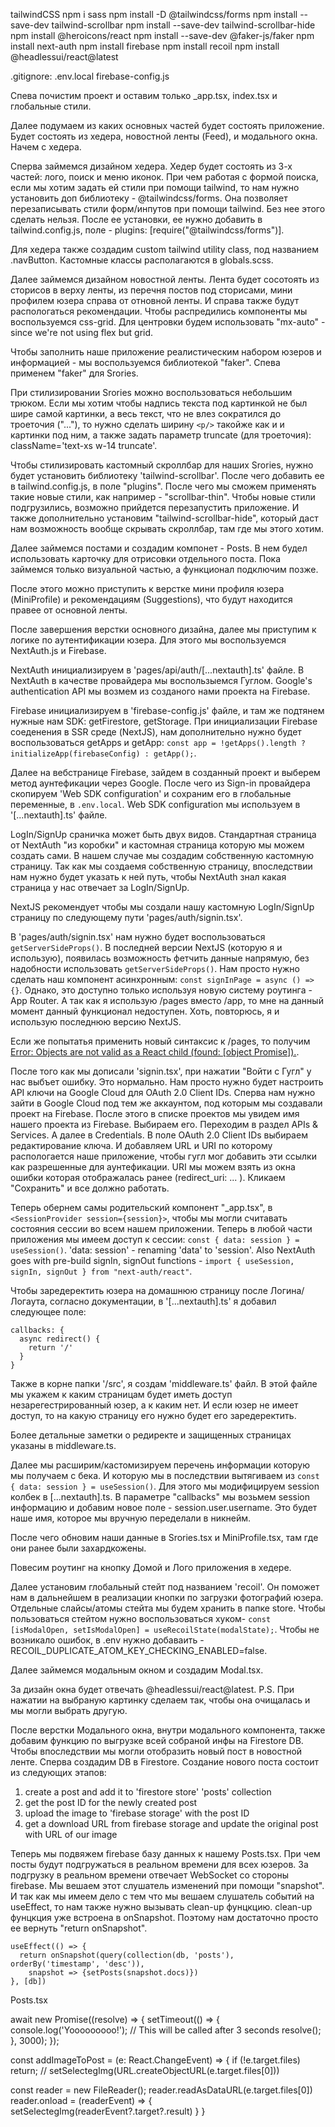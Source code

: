 tailwindCSS
npm i sass
npm install -D @tailwindcss/forms
npm install --save-dev tailwind-scrollbar
npm install --save-dev tailwind-scrollbar-hide 
npm install @heroicons/react
npm install --save-dev @faker-js/faker
npm install next-auth
npm install firebase
npm install recoil
npm install @headlessui/react@latest

.gitignore:
.env.local
firebase-config.js

Спева почистим проект и оставим только _app.tsx, index.tsx и глобальные стили.

Далее подумаем из каких основных частей будет состоять приложение. Будет состоять из хедера, новостной ленты (Feed), и модального окна. Начем с хедера.

Сперва займемся дизайном хедера. Хедер будет состоять из 3-х частей: лого, поиск и меню иконок. При чем работая с формой поиска, если мы хотим задать ей стили при помощи tailwind, то нам нужно установить доп библиотеку - @tailwindcss/forms. Она позволяет перезаписывать стили форм/инпутов при помощи tailwind. Без нее этого сделать нельзя. После ее установки, ее нужно добавить в tailwind.config.js, поле - plugins: [require("@tailwindcss/forms")].

Для хедера также создадим сustom tailwind utility class, под названием .navButton. Кастомные классы располагаются в globals.scss.

Далее займемся дизайном новостной ленты. Лента будет сосотоять из сторисов в верху ленты, из перечня постов под сторисами, мини профилем юзера справа от отновной ленты. И справа также будут распологаться рекомендации. Чтобы распредились компоненты мы воспользуемся css-grid. Для центровки будем использовать "mx-auto" -  since we're not using flex but grid.

Чтобы заполнить наше приложение реалистическим набором юзеров и информацией - мы воспользуемся библиотекой "faker". Спева применем "faker" для Srories. 

При стилизировании Srories можно воспользоваться небольшим трюком. Если мы хотим чтобы надпись текста под картинкой не был шире самой картинки, а весь текст, что не влез сократился до троеточия ("..."), то нужно сделать ширину `<p/>` такойже как и и картинки под ним, а также задать параметр truncate (для троеточия): className='text-xs w-14 truncate'.

Чтобы стилизировать кастомный скроллбар для наших Srories, нужно будет установить библиотеку 'tailwind-scrollbar'. После чего добавить ее в tailwind.config.js, в поле "plugins". После чего мы сможем применять такие новые стили, как например - "scrollbar-thin". Чтобы новые стили подгрузились, возможно прийдется перезапустить приложение. И также дополнительно установим "tailwind-scrollbar-hide", который даст нам возможность вообще скрывать скроллбар, там где мы этого хотим.

Далее займемся постами и создадим компонет - Posts. В нем будел использовать карточку для отрисовки отдельного поста. Пока займемся только визуальной частью, а функционал подключим позже.

После этого можно приступить к верстке мини профиля юзера (MiniProfile) и рекомендациям (Suggestions), что будут находится правее от основной ленты.

После завершения верстки основного дизайна, далее мы приступим к логике по аутентификации юзера. Для этого мы воспользуемся NextAuth.js и Firebase.

NextAuth инициализируем в 'pages/api/auth/[...nextauth].ts' файле. В NextAuth в качестве провайдера мы воспользыемся Гуглом. Google's authentication API мы возмем из созданого нами проекта на Firebase.

Firebase инициализируем в 'firebase-config.js' файле, и там же подтянем нужные нам SDK: getFirestore, getStorage. При инициализации Firebase соеденения в SSR среде (NextJS), нам дополнительно нужно будет воспользоваться getApps и getApp: `const app = !getApps().length ? initializeApp(firebaseConfig) : getApp();`.

Далее на вебстранице Firebase, зайдем в созданный проект и выберем метод аунтефикации через Google. После чего из Sign-in провайдера скопируем 'Web SDK configuration' и сохраним его в глобальные переменные, в `.env.local`. Web SDK configuration мы используем в '[...nextauth].ts' файле.

LogIn/SignUp сраничка может быть двух видов. Стандартная страница от NextAuth "из коробки" и кастомная страница которую мы можем создать сами. В нашем случае мы создадим собственную кастомную страницу. Так как мы создаемя собственную страницу, впоследствии нам нужно будет указать к ней путь, чтобы NextAuth знал какая страница у нас отвечает за LogIn/SignUp.

NextJS рекомендует чтобы мы создали нашу кастомную LogIn/SignUp страницу по следующему пути 'pages/auth/signin.tsx'.

В 'pages/auth/signin.tsx' нам нужно будет воспользоваться `getServerSideProps()`. В последней версии NextJS (которую я и использую), появилась возможность фетчить данные напрямую, без надобности использовать `getServerSideProps()`. Нам просто нужно сделать наш компонент асинхронным: `const signInPage = async () => {}`. Однако, это доступно только используя новую систему роутинга - App Router. А так как я использую /pages вместо /app, то мне на данный момент данный функционал недоступен. Хоть, повторюсь, я и использую последнюю версию NextJS. 

Если же попытатья применить новый синтаксис к /pages, то получим [Error: Objects are not valid as a React child (found: [object Promise]).](https://flaviocopes.com/fix-the-objects-are-not-valid-as-a-react-child-error/).

После того как мы дописали 'signin.tsx', при нажатии "Войти с Гугл" у нас выбъет ошибку. Это нормально. Нам просто нужно будет настроить API ключи на Google Cloud для OAuth 2.0 Client IDs. Сперва нам нужно зайти в Google Cloud под тем же аккаунтом, под которым мы создавали проект на Firebase. После этого в списке проектов мы увидем имя нашего проекта из Firebase. Выбираем его. Переходим в раздел APIs & Services. А далее в Credentials. В поле OAuth 2.0 Client IDs выбираем редактирование ключа. И добавляем URL и URI по которому распологается наше приложение, чтобы гугл мог добавить эти ссылки как разрешенные для аунтефикации. URI мы можем взять из окна ошибки которая отображалась ранее (redirect_uri: ... ). Кликаем "Сохранить" и все должно работать.

Теперь обернем самы родительский компонент "_app.tsx", в `<SessionProvider session={session}>`, чтобы мы могли считавать состояния сессии во всем нашем приложении. Теперь в любой части приложения мы имеем доступ к сессии: `const { data: session } = useSession()`. 'data: session' - renaming 'data' to 'session'. Also NextAuth goes with pre-build signIn, signOut functions - `import { useSession, signIn, signOut } from "next-auth/react"`.

Чтобы заредеректить юзера на домашнюю страницу после Логина/Логаута, согласно документации, в '[...nextauth].ts' я добавил следующее поле:
```
callbacks: {
  async redirect() {
    return '/'
  }
}
```

Также в корне папки '/src', я создам 'middleware.ts' файл. В этой файле мы укажем к каким страницам будет иметь доступ незарегестрированный юзер, а к каким нет. И если юзер не имеет доступ, то на какую страницу его нужно будет его заредеректить.

Более детальные заметки о редиректе и защищенных страницах указаны в middleware.ts.

Далее мы расширим/кастомизируем перечень информации которую мы получаем с бека. И которую мы в последствии вытягиваем из `const { data: session } = useSession()`. Для этого мы модифицируем session колбек в [...nextauth].ts. В параметре "callbacks" мы возьмем session информацию и добавим новое поле - session.user.username. Это будет наше имя, которое мы вручную переделали в никнейм.

После чего обновим наши данные в Srories.tsx и MiniProfile.tsx, там где они ранее были захардкожены.

Повесим роутинг на кнопку Домой и Лого приложения в хедере.

Далее установим глобальный стейт под названием 'recoil'. Он поможет нам в дальнейшем в реализации кнопки по загрузки фотографий юзера. Отдельные слайсы/атомы стейта мы будем хранить в папке store. Чтобы пользоваться стейтом нужно воспользоваться хуком- `const [isModalOpen, setIsModalOpen] = useRecoilState(modalState);`. Чтобы не возникало ошибок, в .env нужно добаваить - RECOIL_DUPLICATE_ATOM_KEY_CHECKING_ENABLED=false.

Далее займемся модальным окном и создадим Modal.tsx.

За дизайн окна будет отвечать @headlessui/react@latest. P.S. При нажатии на выбраную картинку сделаем так, чтобы она очищалась и мы могли выбрать другую.

После верстки Модального окна, внутри модального компонента, также добавим функцию по выгрузке всей собраной инфы на Firestore DB. Чтобы впоследствии мы могли отобразить новый пост в новостной ленте. Сперва создадим DB в Firestore. Создание нового поста состоит из следующих этапов:
1. create a post and add it to 'firestore store' 'posts' collection
2. get the post ID for the newly created post
3. upload the image to 'firebase storage' with the post ID
4. get a download URL from firebase storage and update the original post with URL of our image

Теперь мы подвяжем firebase базу данных к нашему Posts.tsx. При чем посты будут подгружаться в реальном времени для всех юзеров. За подгрузку в реальном времени отвечает WebSocket со стороны firebase. Мы вешаем этот слушатель изменений при помощи "snapshot". И так как мы имеем дело с тем что мы вешаем слушатель событий на useEffect, то нам также нужно вызывать clean-up фунцкцию. clean-up фунцкция уже встроена в onSnapshot. Поэтому нам достаточно просто ее вернуть "return onSnapshot".
```
useEffect(() => {
  return onSnapshot(query(collection(db, 'posts'), orderBy('timestamp', 'desc')), 
    snapshot => {setPosts(snapshot.docs)})
}, [db])
```

Posts.tsx



await new Promise((resolve) => {
  setTimeout(() => {
    console.log('Yooooooooo!'); // This will be called after 3 seconds
    resolve();
  }, 3000);
});

const addImageToPost = (e: React.ChangeEvent<HTMLInputElement>) => {
  if (!e.target.files) return;
  // setSelectegImg(URL.createObjectURL(e.target.files[0]))

  const reader = new FileReader();
  reader.readAsDataURL(e.target.files[0])
  reader.onload = (readerEvent) => {
    setSelectegImg(readerEvent?.target?.result)
  }
}